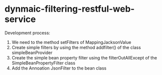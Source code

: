 # dynmaic-filtering-restful-web-service

Development process:
1. We need to the method setFilters of MappingJacksonValue
2. Create simple filters by using the method addfilter() of the class simpleBeanProvider
3. Create the simple bean property filter using the filterOutAllExcept of the SimpleBeanPropertyFilter class
4. Add the Annoation JsonFilter to the bean class

